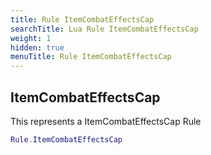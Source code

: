 ```yaml
---
title: Rule ItemCombatEffectsCap
searchTitle: Lua Rule ItemCombatEffectsCap
weight: 1
hidden: true
menuTitle: Rule ItemCombatEffectsCap
---
```

## ItemCombatEffectsCap

This represents a ItemCombatEffectsCap Rule
```lua
Rule.ItemCombatEffectsCap
```